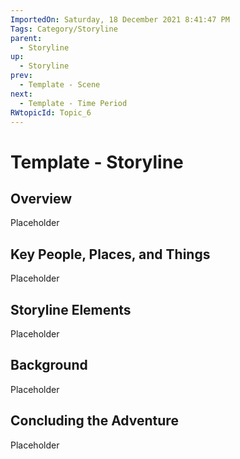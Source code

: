 ```yaml
---
ImportedOn: Saturday, 18 December 2021 8:41:47 PM
Tags: Category/Storyline
parent:
  - Storyline
up:
  - Storyline
prev:
  - Template - Scene
next:
  - Template - Time Period
RWtopicId: Topic_6
---
```

# Template - Storyline
## Overview
Placeholder

## Key People, Places, and Things
Placeholder

## Storyline Elements
Placeholder

## Background
Placeholder

## Concluding the Adventure
Placeholder